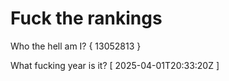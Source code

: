 # Fuck the rankings

Who the hell am I?
{ 13052813 }

What fucking year is it?
[ 2025-04-01T20:33:20Z ]
